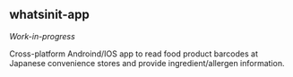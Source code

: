 ## whatsinit-app

*_Work-in-progress_*

Cross-platform Androind/IOS app to read food product barcodes at Japanese convenience stores and provide ingredient/allergen information.
